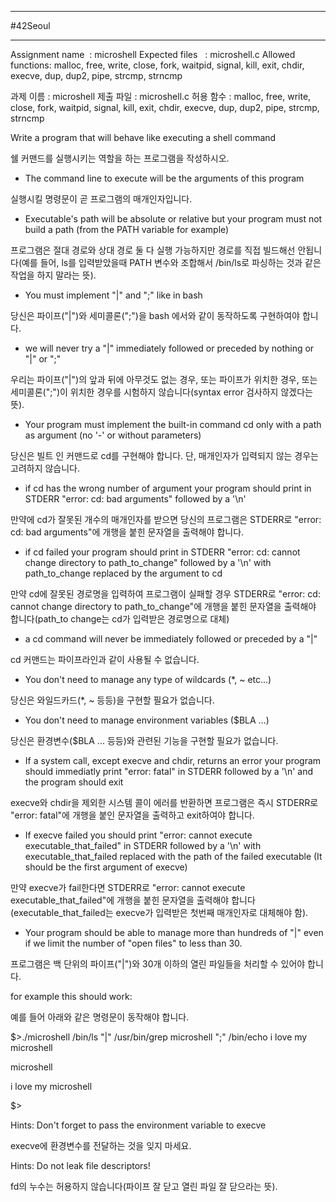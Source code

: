 
---

#42Seoul 

---

Assignment name  : microshell
Expected files   : microshell.c
Allowed functions: malloc, free, write, close, fork, waitpid, signal, kill, exit, chdir, execve, dup, dup2, pipe, strcmp, strncmp

과제 이름 : microshell
제출 파일 : microshell.c
허용 함수 : malloc, free, write, close, fork, waitpid, signal, kill, exit, chdir, execve, dup, dup2, pipe, strcmp, strncmp

Write a program that will behave like executing a shell command

쉘 커맨드를 실행시키는 역할을 하는 프로그램을 작성하시오.

- The command line to execute will be the arguments of this program

실행시킬 명령문이 곧 프로그램의 매개인자입니다.

- Executable's path will be absolute or relative but your program must not build a path (from the PATH variable for example)

프로그램은 절대 경로와 상대 경로 둘 다 실행 가능하지만 경로를 직접 빌드해선 안됩니다(예를 들어, ls를 입력받았을때 PATH 변수와 조합해서 /bin/ls로 파싱하는 것과 같은 작업을 하지 말라는 뜻).

- You must implement "|" and ";" like in bash

당신은 파이프("|")와 세미콜론(";")을 bash 에서와 같이 동작하도록 구현하여야 합니다.

- we will never try a "|" immediately followed or preceded by nothing or "|" or ";"

우리는 파이프("|")의 앞과 뒤에 아무것도 없는 경우, 또는 파이프가 위치한 경우, 또는 세미콜론(";")이 위치한 경우를 시험하지 않습니다(syntax error 검사하지 않겠다는 뜻).

- Your program must implement the built-in command cd only with a path as argument (no '-' or without parameters)

당신은 빌트 인 커맨드로 cd를 구현해야 합니다. 단, 매개인자가 입력되지 않는 경우는 고려하지 않습니다.

- if cd has the wrong number of argument your program should print in STDERR "error: cd: bad arguments" followed by a '\n'

만약에 cd가 잘못된 개수의 매개인자를 받으면 당신의 프로그램은 STDERR로 "error: cd: bad arguments"에 개행을 붙힌 문자열을 출력해야 합니다.

- if cd failed your program should print in STDERR "error: cd: cannot change directory to path_to_change" followed by a '\n' with path_to_change replaced by the argument to cd

만약 cd에 잘못된 경로명을 입력하여 프로그램이 실패할 경우 STDERR로 "error: cd: cannot change directory to path_to_change"에 개행을 붙힌 문자열을 출력해야 합니다(path_to change는 cd가 입력받은 경로명으로 대체)

- a cd command will never be immediately followed or preceded by a "|"

cd 커맨드는 파이프라인과 같이 사용될 수 없습니다.

- You don't need to manage any type of wildcards (*, ~ etc...)

당신은 와일드카드(\*, ~ 등등)을 구현할 필요가 없습니다.

- You don't need to manage environment variables ($BLA ...)

당신은 환경변수($BLA ... 등등)와 관련된 기능을 구현할 필요가 없습니다.

- If a system call, except execve and chdir, returns an error your program should immediatly print "error: fatal" in STDERR followed by a '\n' and the program should exit

execve와 chdir을 제외한 시스템 콜이 에러를 반환하면 프로그램은 즉시 STDERR로 "error: fatal"에 개행을 붙인 문자열을 출력하고 exit하여야 합니다.

- If execve failed you should print "error: cannot execute executable_that_failed" in STDERR followed by a '\n' with executable_that_failed replaced with the path of the failed executable (It should be the first argument of execve)

만약 execve가 fail한다면 STDERR로 "error: cannot execute executable_that_failed"에 개행을 붙힌 문자열을 출력해야 합니다(executable_that_failed는 execve가 입력받은 첫번째 매개인자로 대체해야 함).

- Your program should be able to manage more than hundreds of "|" even if we limit the number of "open files" to less than 30.  

프로그램은 백 단위의 파이프("|")와 30개 이하의 열린 파일들을 처리할 수 있어야 합니다.

for example this should work:

예를 들어 아래와 같은 명령문이 동작해야 합니다.

$>./microshell /bin/ls "|" /usr/bin/grep microshell ";" /bin/echo i love my microshell

microshell

i love my microshell

$>

Hints:
Don't forget to pass the environment variable to execve

execve에 환경변수를 전달하는 것을 잊지 마세요.

Hints:
Do not leak file descriptors!

fd의 누수는 허용하지 않습니다(파이프 잘 닫고 열린 파일 잘 닫으라는 뜻).